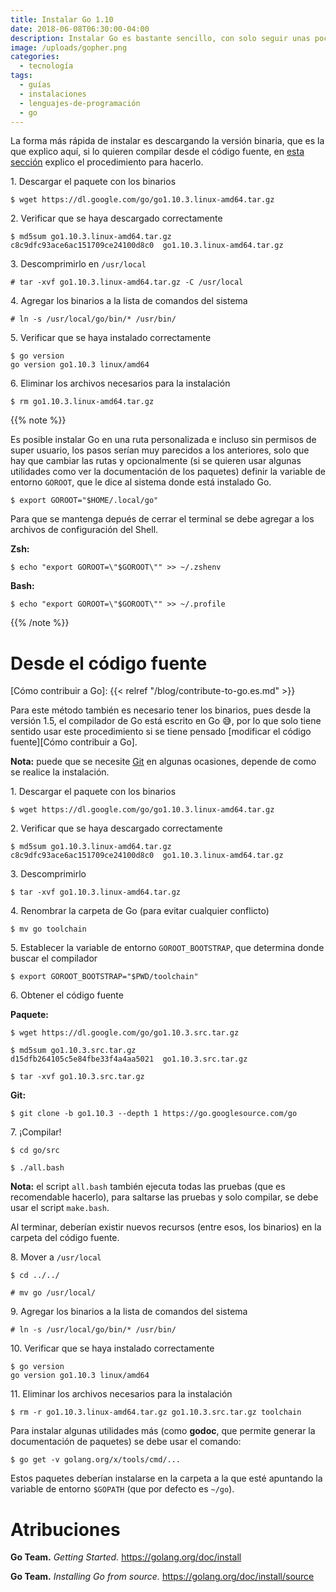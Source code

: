 ```yaml
---
title: Instalar Go 1.10
date: 2018-06-08T06:30:00-04:00
description: Instalar Go es bastante sencillo, con solo seguir unas pocas instrucciones cualquiera puede hacerlo.
image: /uploads/gopher.png
categories:
  - tecnología
tags:
  - guías
  - instalaciones
  - lenguajes-de-programación
  - go
---
```


La forma más rápida de instalar es descargando la versión binaria, que es la
que explico aquí, si lo quieren compilar desde el código fuente, en
[esta sección](#desde-el-código-fuente) explico el procedimiento para
hacerlo.

1\. Descargar el paquete con los binarios

```shell-session
$ wget https://dl.google.com/go/go1.10.3.linux-amd64.tar.gz
```

2\. Verificar que se haya descargado correctamente

```shell-session
$ md5sum go1.10.3.linux-amd64.tar.gz
c8c9dfc93ace6ac151709ce24100d8c0  go1.10.3.linux-amd64.tar.gz
```

3\. Descomprimirlo en `/usr/local`

```shell-session
# tar -xvf go1.10.3.linux-amd64.tar.gz -C /usr/local
```

4\. Agregar los binarios a la lista de comandos del sistema

```shell-session
# ln -s /usr/local/go/bin/* /usr/bin/
```

5\. Verificar que se haya instalado correctamente

```shell-session
$ go version
go version go1.10.3 linux/amd64
```

6\. Eliminar los archivos necesarios para la instalación

```shell-session
$ rm go1.10.3.linux-amd64.tar.gz
```

{{% note %}}

Es posible instalar Go en una ruta personalizada e incluso sin permisos de
super usuario, los pasos serían muy parecidos a los anteriores, solo que hay
que cambiar las rutas y opcionalmente (si se quieren usar algunas utilidades
como ver la documentación de los paquetes) definir la variable de entorno
`GOROOT`, que le dice al sistema donde está instalado Go.

```shell-session
$ export GOROOT="$HOME/.local/go"
```

Para que se mantenga depués de cerrar el terminal se debe agregar a los
archivos de configuración del Shell.

**Zsh:**

```shell-session
$ echo "export GOROOT=\"$GOROOT\"" >> ~/.zshenv
```

**Bash:**

```shell-session
$ echo "export GOROOT=\"$GOROOT\"" >> ~/.profile
```

{{% /note %}}

# Desde el código fuente

<!--lint disable no-undefined-references no-shortcut-reference-link-->

[Cómo contribuir a Go]: {{< relref "/blog/contribute-to-go.es.md" >}}

Para este método también es necesario tener los binarios, pues desde la
versión 1.5, el compilador de Go está escrito en Go 😅, por lo que solo
tiene sentido usar este procedimiento si se tiene pensado [modificar el código
fuente][Cómo contribuir a Go].

<!--lint enable no-undefined-references no-shortcut-reference-link-->

**Nota:** puede que se necesite [Git](https://git-scm.com/) en algunas
ocasiones, depende de como se realice la instalación.

1\. Descargar el paquete con los binarios

```shell-session
$ wget https://dl.google.com/go/go1.10.3.linux-amd64.tar.gz
```

2\. Verificar que se haya descargado correctamente

```shell-session
$ md5sum go1.10.3.linux-amd64.tar.gz
c8c9dfc93ace6ac151709ce24100d8c0  go1.10.3.linux-amd64.tar.gz
```

3\. Descomprimirlo

```shell-session
$ tar -xvf go1.10.3.linux-amd64.tar.gz
```

4\. Renombrar la carpeta de Go (para evitar cualquier conflicto)

```shell-session
$ mv go toolchain
```

5\. Establecer la variable de entorno `GOROOT_BOOTSTRAP`, que determina donde
   buscar el compilador

```shell-session
$ export GOROOT_BOOTSTRAP="$PWD/toolchain"
```

6\. Obtener el código fuente

**Paquete:**

```shell-session
$ wget https://dl.google.com/go/go1.10.3.src.tar.gz
```

```shell-session
$ md5sum go1.10.3.src.tar.gz
d15dfb264105c5e84fbe33f4a4aa5021  go1.10.3.src.tar.gz
```

```shell-session
$ tar -xvf go1.10.3.src.tar.gz
```

**Git:**

```shell-session
$ git clone -b go1.10.3 --depth 1 https://go.googlesource.com/go
```

7\. ¡Compilar!

```shell-session
$ cd go/src
```

```shell-session
$ ./all.bash
```

**Nota:** el script `all.bash` también ejecuta todas las pruebas (que es
recomendable hacerlo), para saltarse las pruebas y solo compilar, se debe usar
el script `make.bash`.

Al terminar, deberían existir nuevos recursos (entre esos, los binarios) en la
carpeta del código fuente.

8\. Mover a `/usr/local`

```shell-session
$ cd ../../
```

```shell-session
# mv go /usr/local/
```

9\. Agregar los binarios a la lista de comandos del sistema

```shell-session
# ln -s /usr/local/go/bin/* /usr/bin/
```

10\. Verificar que se haya instalado correctamente

```shell-session
$ go version
go version go1.10.3 linux/amd64
```

11\. Eliminar los archivos necesarios para la instalación

```shell-session
$ rm -r go1.10.3.linux-amd64.tar.gz go1.10.3.src.tar.gz toolchain
```

Para instalar algunas utilidades más (como **godoc**, que permite generar la
documentación de paquetes) se debe usar el comando:

```shell-session
$ go get -v golang.org/x/tools/cmd/...
```

Estos paquetes deberían instalarse en la carpeta a la que esté apuntando la
variable de entorno `$GOPATH` (que por defecto es `~/go`).

# Atribuciones

**Go Team.** *Getting Started.* <https://golang.org/doc/install>

**Go Team.** *Installing Go from source.* <https://golang.org/doc/install/source>

